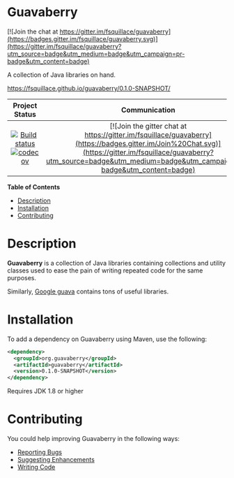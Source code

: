 Guavaberry
==========

[![Join the chat at https://gitter.im/fsquillace/guavaberry](https://badges.gitter.im/fsquillace/guavaberry.svg)](https://gitter.im/fsquillace/guavaberry?utm_source=badge&utm_medium=badge&utm_campaign=pr-badge&utm_content=badge)

A collection of Java libraries on hand.

https://fsquillace.github.io/guavaberry/0.1.0-SNAPSHOT/

|Project Status|Communication|
|:-----------:|:-----------:|
|[![Build status](https://api.travis-ci.org/fsquillace/guavaberry.png?branch=master)](https://travis-ci.org/fsquillace/guavaberry) [![codecov](https://codecov.io/gh/fsquillace/guavaberry/branch/master/graph/badge.svg)](https://codecov.io/gh/fsquillace/guavaberry) | [![Join the gitter chat at https://gitter.im/fsquillace/guavaberry](https://badges.gitter.im/Join%20Chat.svg)](https://gitter.im/fsquillace/guavaberry?utm_source=badge&utm_medium=badge&utm_campaign=pr-badge&utm_content=badge) |

**Table of Contents**
- [Description](#description)
- [Installation](#installation)
- [Contributing](#contributing)

Description
===========
**Guavaberry** is a collection of Java libraries containing collections and
utility classes used to ease the pain of writing repeated code for the same purposes.

Similarly, [Google guava](https://github.com/google/guava) contains tons of useful
libraries.

Installation
============
To add a dependency on Guavaberry using Maven, use the following:

```xml
<dependency>
  <groupId>org.guavaberry</groupId>
  <artifactId>guavaberry</artifactId>
  <version>0.1.0-SNAPSHOT</version>
</dependency>
```

Requires JDK 1.8 or higher

Contributing
============
You could help improving Guavaberry in the following ways:

- [Reporting Bugs](CONTRIBUTING.md#reporting-bugs)
- [Suggesting Enhancements](CONTRIBUTING.md#suggesting-enhancements)
- [Writing Code](CONTRIBUTING.md#your-first-code-contribution)
